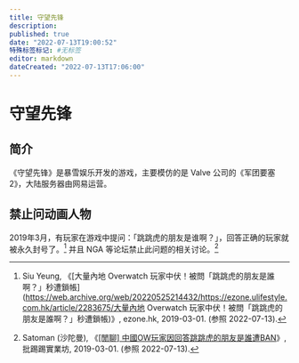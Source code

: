 ```yaml
---
title: 守望先锋
description:
published: true
date: "2022-07-13T19:00:52"
特殊标签标记: #无标签
editor: markdown
dateCreated: "2022-07-13T17:06:00"
---
```


# 守望先锋

## 简介

《守望先锋》是暴雪娱乐开发的游戏，主要模仿的是 Valve 公司的《军团要塞2》，大陆服务器由网易运营。

## 禁止问动画人物

2019年3月，有玩家在游戏中提问：「跳跳虎的朋友是谁啊？」，回答正确的玩家就被永久封号了。[^2283675] 并且 NGA 等论坛禁止此问题的相关讨论。[^551385]

[^2283675]: Siu Yeung, 《[大量內地 Overwatch 玩家中伏！被問「跳跳虎的朋友是誰啊？」秒遭鎖帳](https://web.archive.org/web/20220525214432/https://ezone.ulifestyle.com.hk/article/2283675/大量內地 Overwatch 玩家中伏！被問「跳跳虎的朋友是誰啊？」秒遭鎖帳)》, ezone.hk, 2019-03-01. (参照 2022-07-13).

[^551385]:  Satoman (沙陀曼), 《[[閒聊] 中國OW玩家因回答跳跳虎的朋友是誰遭BAN](https://web.archive.org/web/20191220025449/https://www.ptt.cc/bbs/C_Chat/M.1551385723.A.F05.html)》, 批踢踢實業坊, 2019-03-01. (参照 2022-07-13).
